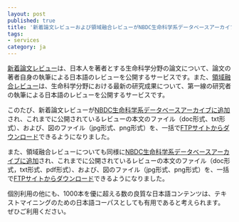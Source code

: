 ```yaml
---
layout: post
published: true
title: '新着論文レビューおよび領域融合レビューがNBDC生命科学系データベースアーカイブに追加されました'
tags:
- services
category: ja
---
```

[新着論文レビュー](http://first.lifesciencedb.jp/about)は、日本人を著者とする生命科学分野の論文について、論文の著者自身の執筆による日本語のレビューを公開するサービスです。また、[領域融合レビュー](http://leading.lifesciencedb.jp/)は、生命科学分野における最新の研究成果について、第一線の研究者の執筆による日本語のレビューを公開するサービスです。<br />  

このたび、新着論文レビューが[NBDC生命科学系データベースアーカイブに追加](https://dbarchive.biosciencedbc.jp/jp/first-authors/desc.html)され、これまでに公開されているレビューの本文のファイル（doc形式、txt形式）、および、図のファイル（jpg形式、png形式）を、一括で[FTPサイトからダウンロード](ftp://ftp.biosciencedbc.jp/archive/first_authors/)できるようになりました。<br />

また、領域融合レビューについても同様に[NBDC生命科学系データベースアーカイブに追加](https://dbarchive.biosciencedbc.jp/jp/leading-authors/desc.html)され、これまでに公開されているレビューの本文のファイル（doc形式，txt形式、pdf形式）、および、図のファイル（jpg形式、png形式）を、一括で[FTPサイトからダウンロード](ftp://ftp.biosciencedbc.jp/archive/leading_authors/)できるようになりました。<br />

個別利用の他にも、1000本を優に超える数の良質な日本語コンテンツは、テキストマイニングのための日本語コーパスとしても有用であると考えられます。
ぜひご利用ください。
